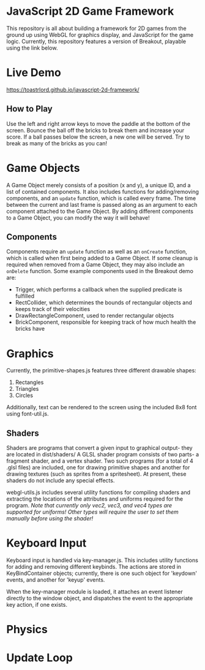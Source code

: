 # JavaScript 2D Game Framework
This repository is all about building a framework for 2D games from the ground up using WebGL for graphics display, and JavaScript for the game logic. Currently, this repository features a version of Breakout, playable using the link below.

# Live Demo
https://toastrlord.github.io/javascript-2d-framework/

## How to Play
Use the left and right arrow keys to move the paddle at the bottom of the screen. Bounce the ball off the bricks to break them and increase your score.
If a ball passes below the screen, a new one will be served. Try to break as many of the bricks as you can!

# Game Objects
A Game Object merely consists of a position (x and y), a unique ID, and a list of contained components. It also includes functions for adding/removing components, and an `update` function, which is called every frame. The time between the current and last frame is passed along as an argument to each component attached to the Game Object. By adding different components to a Game Object, you can modify the way it will behave!

## Components
Components require an `update` function as well as an `onCreate` function, which is called when first being added to a Game Object. If some cleanup is required when removed from a Game Object, they may also include an `onDelete` function.
Some example components used in the Breakout demo are:
* Trigger, which performs a callback when the supplied predicate is fulfilled
* RectCollider, which determines the bounds of rectangular objects and keeps track of their velocities
* DrawRectangleComponent, used to render rectangular objects
* BrickComponent, responsible for keeping track of how much health the bricks have

# Graphics
Currently, the primitive-shapes.js features three different drawable shapes:
1. Rectangles
2. Triangles 
3. Circles

Additionally, text can be rendered to the screen using the included 8x8 font using font-util.js.

## Shaders
Shaders are programs that convert a given input to graphical output- they are located in dist/shaders/
A GLSL shader program consists of two parts- a fragment shader, and a vertex shader. Two such programs (for a total of 4 .glsl files) are included, one for drawing primitive shapes and another for drawing textures (such as sprites from a spritesheet). At present, these shaders do not include any special effects.

webgl-utils.js includes several utility functions for compiling shaders and extracting the locations of the attributes and uniforms required for the program.
*Note that currently only vec2, vec3, and vec4 types are supported for uniforms! Other types will require the user to set them manually before using the shader!*

# Keyboard Input
Keyboard input is handled via key-manager.js. This includes utility functions for adding and removing different keybinds. The actions are stored in KeyBindContainer objects; currently, there is one such object for 'keydown' events, and another for 'keyup' events. 

When the key-manager module is loaded, it attaches an event listener directly to the window object, and dispatches the event to the appropriate key action, if one exists.

# Physics

# Update Loop